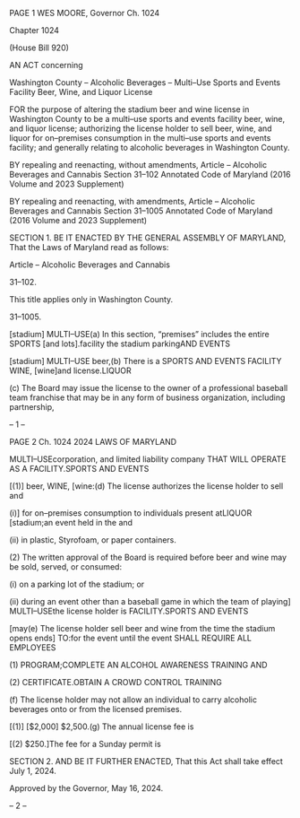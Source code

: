 PAGE 1
WES MOORE, Governor Ch. 1024

Chapter 1024

(House Bill 920)

AN ACT concerning

Washington County – Alcoholic Beverages – Multi–Use Sports and Events
Facility Beer, Wine, and Liquor License

FOR the purpose of altering the stadium beer and wine license in Washington County to
be a multi–use sports and events facility beer, wine, and liquor license; authorizing
the license holder to sell beer, wine, and liquor for on–premises consumption in the
multi–use sports and events facility; and generally relating to alcoholic beverages in
Washington County.

BY repealing and reenacting, without amendments,
Article – Alcoholic Beverages and Cannabis
Section 31–102
Annotated Code of Maryland
(2016 Volume and 2023 Supplement)

BY repealing and reenacting, with amendments,
Article – Alcoholic Beverages and Cannabis
Section 31–1005
Annotated Code of Maryland
(2016 Volume and 2023 Supplement)

SECTION 1. BE IT ENACTED BY THE GENERAL ASSEMBLY OF MARYLAND,
That the Laws of Maryland read as follows:

Article – Alcoholic Beverages and Cannabis

31–102.

This title applies only in Washington County.

31–1005.

[stadium] MULTI–USE(a) In this section, “premises” includes the entire SPORTS
[and lots].facility the stadium parkingAND EVENTS

[stadium] MULTI–USE beer,(b) There is a SPORTS AND EVENTS FACILITY
WINE, [wine]and license.LIQUOR

(c) The Board may issue the license to the owner of a professional baseball team
franchise that may be in any form of business organization, including partnership,

– 1 –

PAGE 2
Ch. 1024 2024 LAWS OF MARYLAND

MULTI–USEcorporation, and limited liability company THAT WILL OPERATE AS A
FACILITY.SPORTS AND EVENTS

[(1)] beer, WINE, [wine:(d) The license authorizes the license holder to sell and

(i)] for on–premises consumption to individuals present atLIQUOR
[stadium;an event held in the and

(ii) in plastic, Styrofoam, or paper containers.

(2) The written approval of the Board is required before beer and wine may
be sold, served, or consumed:

(i) on a parking lot of the stadium; or

(ii) during an event other than a baseball game in which the team of
playing] MULTI–USEthe license holder is FACILITY.SPORTS AND EVENTS

[may(e) The license holder sell beer and wine from the time the stadium opens
ends] TO:for the event until the event SHALL REQUIRE ALL EMPLOYEES

(1) PROGRAM;COMPLETE AN ALCOHOL AWARENESS TRAINING AND

(2) CERTIFICATE.OBTAIN A CROWD CONTROL TRAINING

(f) The license holder may not allow an individual to carry alcoholic beverages
onto or from the licensed premises.

[(1)] [$2,000] $2,500.(g) The annual license fee is

[(2) $250.]The fee for a Sunday permit is

SECTION 2. AND BE IT FURTHER ENACTED, That this Act shall take effect July
1, 2024.

Approved by the Governor, May 16, 2024.

– 2 –